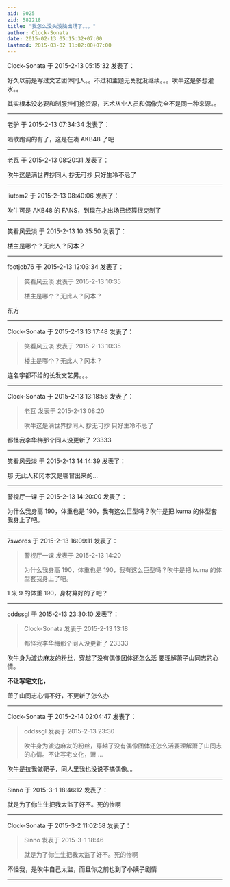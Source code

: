 ```yaml
---
aid: 9025
zid: 582218
title: "我怎么没头没脑出场了。。。"
author: Clock-Sonata
date: 2015-02-13 05:15:32+07:00
lastmod: 2015-03-02 11:02:00+07:00
---
```


Clock-Sonata 于 2015-2-13 05:15:32 发表了：

好久以前是写过文艺团体同人。。不过和主题无关就没继续。。。吹牛这是多想灌水。。

其实根本没必要和制服控们抢资源，艺术从业人员和偶像完全不是同一种来源。。

---

老驴 于 2015-2-13 07:34:34 发表了：

唱歌跑调的有了，这是在凑 AKB48 了吧

---

老瓦 于 2015-2-13 08:20:31 发表了：

吹牛这是满世界抄同人 抄无可抄 只好生冷不忌了

---

liutom2 于 2015-2-13 08:40:06 发表了：

吹牛可是 AKB48 的 FANS，到现在才出场已经算很克制了

---

笑看风云淡 于 2015-2-13 10:35:50 发表了：

楼主是哪个？无此人？冈本？

---

footjob76 于 2015-2-13 12:03:34 发表了：

> 笑看风云淡 发表于 2015-2-13 10:35
>
> 楼主是哪个？无此人？冈本？

东方

---

Clock-Sonata 于 2015-2-13 13:17:48 发表了：

> 笑看风云淡 发表于 2015-2-13 10:35
>
> 楼主是哪个？无此人？冈本？

连名字都不给的长发文艺男。。。

---

Clock-Sonata 于 2015-2-13 13:18:56 发表了：

> 老瓦 发表于 2015-2-13 08:20
>
> 吹牛这是满世界抄同人 抄无可抄 只好生冷不忌了

都怪我李华梅那个同人没更新了 23333

---

笑看风云淡 于 2015-2-13 14:14:39 发表了：

那 无此人和冈本又是哪冒出来的...

---

警视厅一课 于 2015-2-13 14:20:00 发表了：

为什么我身高 190，体重也是 190，我有这么巨型吗？吹牛是把 kuma 的体型套我身上了吧。

---

7swords 于 2015-2-13 16:09:11 发表了：

> 警视厅一课 发表于 2015-2-13 14:20
>
> 为什么我身高 190，体重也是 190，我有这么巨型吗？吹牛是把 kuma 的体型套我身上了吧。

1 米 9 的体重 190，身材算好的了吧？

---

cddssgl 于 2015-2-13 23:30:10 发表了：

> Clock-Sonata 发表于 2015-2-13 13:18
>
> 都怪我李华梅那个同人没更新了 23333

吹牛身为渡边麻友的粉丝，穿越了没有偶像团体还怎么活
要理解萧子山同志的心情。

**不让写宅文化，**

萧子山同志心情不好，不更新了怎么办

---

Clock-Sonata 于 2015-2-14 02:04:47 发表了：

> cddssgl 发表于 2015-2-13 23:30
>
> 吹牛身为渡边麻友的粉丝，穿越了没有偶像团体还怎么活要理解萧子山同志的心情。不让写宅文化，萧 ...

吹牛是拉我做靶子，同人里我也没说不搞偶像。。

---

Sinno 于 2015-3-1 18:46:12 发表了：

就是为了你生生把我太监了好不。死的惨啊

---

Clock-Sonata 于 2015-3-2 11:02:58 发表了：

> Sinno 发表于 2015-3-1 18:46
>
> 就是为了你生生把我太监了好不。死的惨啊

不怪我，是吹牛自己太监，而且你之前也到了小姨子剧情

---
